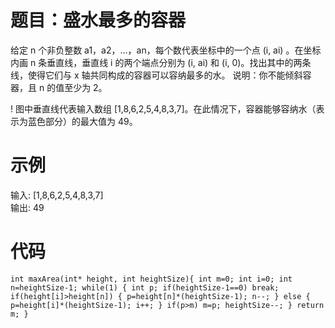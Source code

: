# 题目：盛水最多的容器
给定 n 个非负整数 a1，a2，...，an，每个数代表坐标中的一个点 (i, ai) 。在坐标内画 n 条垂直线，垂直线 i 的两个端点分别为 (i, ai) 和 (i, 0)。找出其中的两条线，使得它们与 x 轴共同构成的容器可以容纳最多的水。
说明：你不能倾斜容器，且 n 的值至少为 2。

!
图中垂直线代表输入数组 [1,8,6,2,5,4,8,3,7]。在此情况下，容器能够容纳水（表示为蓝色部分）的最大值为 49。

# 示例
输入: [1,8,6,2,5,4,8,3,7]    
输出: 49

# 代码
`
int maxArea(int* height, int heightSize){
int m=0;
int i=0;
int n=heightSize-1;
while(1)
{
    int p;
    if(heightSize-1==0)
    break;
    if(height[i]>height[n])
    {
        p=height[n]*(heightSize-1);
        n--;
    }
    else
    {
        p=height[i]*(heightSize-1);
        i++;
    }
    if(p>m)
    m=p;
    heightSize--;
}
return m;
}
`
